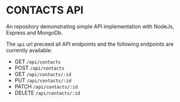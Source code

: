 # CONTACTS API

An repository demonstrating simple API implementation with NodeJs, Express and MongoDb.

The `api` url preceed all API endpoints and the following endpoints are currently available:
* GET `/api/contacts`
* POST `/api/contacts`
* GET `/api/contacts/:id`
* PUT `/api/contacts/:id`
* PATCH `/api/contacts/:id`
* DELETE `/api/contacts/:id`
